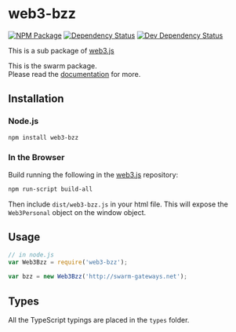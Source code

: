 # web3-bzz

[![NPM Package][npm-image]][npm-url] [![Dependency Status][deps-image]][deps-url] [![Dev Dependency Status][deps-dev-image]][deps-dev-url]

This is a sub package of [web3.js][repo]

This is the swarm package.  
Please read the [documentation][docs] for more.

## Installation

### Node.js

```bash
npm install web3-bzz
```

### In the Browser

Build running the following in the [web3.js][repo] repository:

```bash
npm run-script build-all
```

Then include `dist/web3-bzz.js` in your html file.
This will expose the `Web3Personal` object on the window object.

## Usage

```js
// in node.js
var Web3Bzz = require('web3-bzz');

var bzz = new Web3Bzz('http://swarm-gateways.net');
```

## Types

All the TypeScript typings are placed in the `types` folder.

[docs]: http://web3js.readthedocs.io/en/1.0/
[repo]: https://github.com/ethereum/web3.js
[npm-image]: https://img.shields.io/npm/v/web3-bzz.svg
[npm-url]: https://npmjs.org/package/web3-bzz
[deps-image]: https://david-dm.org/ethereum/web3.js/1.x/status.svg?path=packages/web3-bzz
[deps-url]: https://david-dm.org/ethereum/web3.js/1.x?path=packages/web3-bzz
[deps-dev-image]: https://david-dm.org/ethereum/web3.js/1.x/dev-status.svg?path=packages/web3-bzz
[deps-dev-url]: https://david-dm.org/ethereum/web3.js/1.x?type=dev&path=packages/web3-bzz
